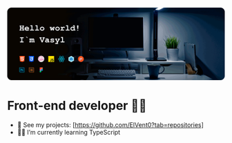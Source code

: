 ![ElVent0](https://github.com/ElVent0/ElVent0/blob/main/github-header.gif)

# Front-end developer 🐱‍💻

- 📁 See my projects: [https://github.com/ElVent0?tab=repositories]
- 👨‍💻 I’m currently learning TypeScript
